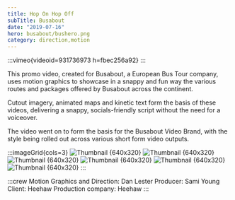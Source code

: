 ```yaml
---
title: Hop On Hop Off
subTitle: Busabout
date: "2019-07-16"
hero: busabout/bushero.png
category: direction,motion
---
```


:::vimeo{videoid=931736973 h=fbec256a92}
:::

This promo video, created for Busabout, a European Bus Tour company, uses motion graphics to showcase in a snappy and fun way the various routes and packages offered by Busabout across the continent.

Cutout imagery, animated maps and kinetic text form the basis of these videos, delivering a snappy, socials-friendly script without the need for a voiceover.

The video went on to form the basis for the Busabout Video Brand, with the style being rolled out across various short form video outputs.


:::imageGrid{cols=3}
![Thumbnail {640x320}](/static/images/busabout/bus1.png)
![Thumbnail {640x320}](/static/images/busabout/bus2.png)
![Thumbnail {640x320}](/static/images/busabout/bus3.png)
![Thumbnail {640x320}](/static/images/busabout/bus4.png)
![Thumbnail {640x320}](/static/images/busabout/bus5.png)
![Thumbnail {640x320}](/static/images/busabout/bus6.png)
:::

:::crew
Motion Graphics and Direction: Dan Lester
Producer: Sami Young
Client: Heehaw
Production company: Heehaw
:::
